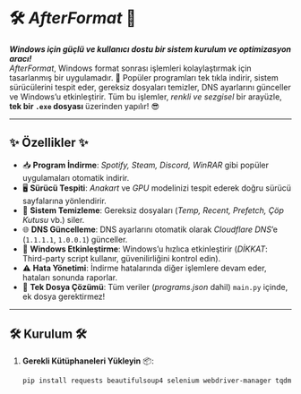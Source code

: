 # 🛠️ *AfterFormat* 🚀

**_Windows için güçlü ve kullanıcı dostu bir sistem kurulum ve optimizasyon aracı!_**  
*AfterFormat*, Windows format sonrası işlemleri kolaylaştırmak için tasarlanmış bir uygulamadır. 🎉 Popüler programları tek tıkla indirir, sistem sürücülerini tespit eder, gereksiz dosyaları temizler, DNS ayarlarını günceller ve Windows’u etkinleştirir. Tüm bu işlemler, *renkli ve sezgisel* bir arayüzle, **tek bir `.exe` dosyası** üzerinden yapılır! 😎  

---

## ✨ **Özellikler** ✨

- 📥 **Program İndirme**: *Spotify, Steam, Discord, WinRAR* gibi popüler uygulamaları otomatik indirir.  
- 🖥️ **Sürücü Tespiti**: *Anakart* ve *GPU* modelinizi tespit ederek doğru sürücü sayfalarına yönlendirir.  
- 🧹 **Sistem Temizleme**: Gereksiz dosyaları (*Temp, Recent, Prefetch, Çöp Kutusu* vb.) siler.  
- 🌐 **DNS Güncelleme**: DNS ayarlarını otomatik olarak *Cloudflare DNS*’e (`1.1.1.1`, `1.0.0.1`) günceller.  
- 🔑 **Windows Etkinleştirme**: Windows’u hızlıca etkinleştirir (*DİKKAT*: Third-party script kullanır, güvenilirliğini kontrol edin).  
- ⚠️ **Hata Yönetimi**: İndirme hatalarında diğer işlemlere devam eder, hataları sonunda raporlar.  
- 💾 **Tek Dosya Çözümü**: Tüm veriler (*programs.json* dahil) `main.py` içinde, ek dosya gerektirmez!  

---

## 🛠️ **Kurulum** 🛠️

1. **Gerekli Kütüphaneleri Yükleyin** 📦:  
   ```bash
   pip install requests beautifulsoup4 selenium webdriver-manager tqdm ttkthemes wmi pywin32
